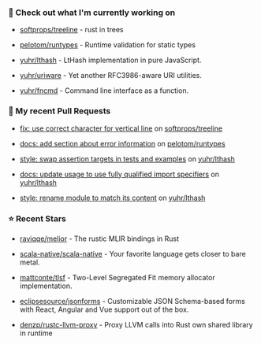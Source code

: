 ### 👷 Check out what I'm currently working on



- [softprops/treeline](https://github.com/softprops/treeline) - rust in trees

- [pelotom/runtypes](https://github.com/pelotom/runtypes) - Runtime validation for static types

- [yuhr/lthash](https://github.com/yuhr/lthash) - LtHash implementation in pure JavaScript.

- [yuhr/uriware](https://github.com/yuhr/uriware) - Yet another RFC3986-aware URI utilities.

- [yuhr/fncmd](https://github.com/yuhr/fncmd) - Command line interface as a function.

### 🔨 My recent Pull Requests



- [fix: use correct character for vertical line](https://github.com/softprops/treeline/pull/8) on [softprops/treeline](https://github.com/softprops/treeline)

- [docs: add section about error information](https://github.com/pelotom/runtypes/pull/309) on [pelotom/runtypes](https://github.com/pelotom/runtypes)

- [style: swap assertion targets in tests and examples](https://github.com/yuhr/lthash/pull/8) on [yuhr/lthash](https://github.com/yuhr/lthash)

- [docs: update usage to use fully qualified import specifiers](https://github.com/yuhr/lthash/pull/7) on [yuhr/lthash](https://github.com/yuhr/lthash)

- [style: rename module to match its content](https://github.com/yuhr/lthash/pull/6) on [yuhr/lthash](https://github.com/yuhr/lthash)

### ⭐ Recent Stars



- [raviqqe/melior](https://github.com/raviqqe/melior) - The rustic MLIR bindings in Rust

- [scala-native/scala-native](https://github.com/scala-native/scala-native) - Your favorite language gets closer to bare metal.

- [mattconte/tlsf](https://github.com/mattconte/tlsf) - Two-Level Segregated Fit memory allocator implementation.

- [eclipsesource/jsonforms](https://github.com/eclipsesource/jsonforms) - Customizable JSON Schema-based forms with React, Angular and Vue support out of the box.

- [denzp/rustc-llvm-proxy](https://github.com/denzp/rustc-llvm-proxy) - Proxy LLVM calls into Rust own shared library in runtime